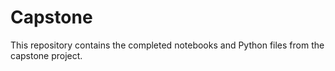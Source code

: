 # Capstone

This repository contains the completed notebooks and Python files from the capstone project.
